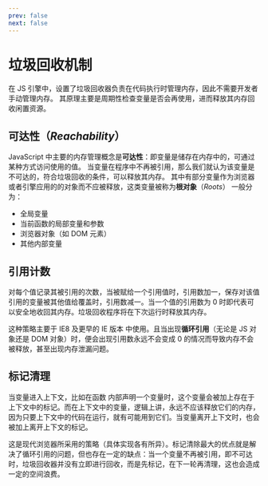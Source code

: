 ```yaml
---
prev: false
next: false
---
```


# 垃圾回收机制

在 JS 引擎中，设置了垃圾回收器负责在代码执行时管理内存，因此不需要开发者手动管理内存。
其原理主要是周期性检查变量是否会再使用，进而释放其内存回收闲置资源。

## 可达性（_Reachability_）

JavaScript 中主要的内存管理概念是**可达性**：即变量是储存在内存中的，可通过某种方式访问使用的值。
当变量在程序中不再被引用，那么我们就认为该变量是不可达的，符合垃圾回收的条件，可以释放其内存。
其中有部分变量作为浏览器或者引擎应用的的对象而不应被释放，这类变量被称为**根对象**（_Roots_）
一般分为：

- 全局变量
- 当前函数的局部变量和参数
- 浏览器对象（如 DOM 元素）
- 其他内部变量

## 引用计数

对每个值记录其被引用的次数，当被赋给一个引用值时，引用数加一，保存对该值引用的变量被其他值给覆盖时，引用数减一。当一个值的引用数为 0 时即代表可以安全地收回其内存。垃圾回收程序将在下次运行时释放其内存。

这种策略主要于 IE8 及更早的 IE 版本 中使用。且当出现**循环引用**（无论是 JS 对象还是 DOM 对象）时，便会出现引用数永远不会变成 0 的情况而导致内存不会被释放，甚至出现内存泄漏问题。

## 标记清理

当变量进入上下文，比如在函数 内部声明一个变量时，这个变量会被加上存在于上下文中的标记。而在上下文中的变量，逻辑上讲，永远不应该释放它们的内存，因为只要上下文中的代码在运行，就有可能用到它们。当变量离开上下文时，也会被加上离开上下文的标记。

这是现代浏览器所采用的策略（具体实现各有所异）。标记清除最大的优点就是解决了循环引用的问题，但也存在一定的缺点：当一个变量不再被引用，即不可达时，垃圾回收器并没有立即进行回收，而是先标记，在下一轮再清理，这也会造成一定的空间浪费。
